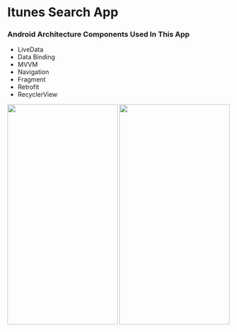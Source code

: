 # Itunes Search App

### Android Architecture Components Used In This App
- LiveData
- Data Binding
- MVVM
- Navigation
- Fragment
- Retrofit
- RecyclerView

<img src="/gifs/light_mode.gif" width="250" height="500">  <img src="/gifs/dark_mode.gif" width="250" height="500">

